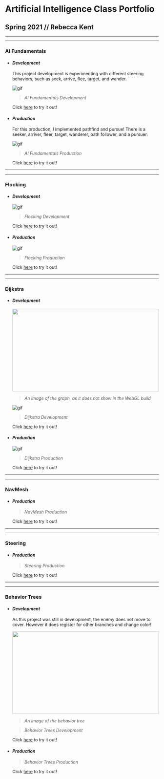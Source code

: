 # Artificial Intelligence Class Portfolio
## Spring 2021 // Rebecca Kent

-----------------------------------------------------------------------------------------------

-----------------------------------------------------------------------------------------------

### AI Fundamentals

- #### **_Development_**

  This project development is experimenting with different steering behaviors, such as seek, arrive, flee, target, and wander.

  ![gif](https://github.com/FracturedDiamond/AI_Portfolio/blob/main/PNGs/Fundamentals_Dev.gif?raw=true)
  
  > _AI Fundamentals Development_

  Click [here](https://fractureddiamond.github.io/AI_Fundamentals/) to try it out!
  
- #### **_Production_**

  For this production, I implemented pathfind and pursue! There is a seeker, arriver, fleer, target, wanderer, path follower, and a pursuer.

  ![gif](https://github.com/FracturedDiamond/AI_Portfolio/blob/main/PNGs/Fundamentals_Pro.gif?raw=true)

  > _AI Fundamentals Production_

  Click [here](https://fractureddiamond.github.io/AI_Fundamentals_Production/) to try it out!
  
-----------------------------------------------------------------------------------------------

-----------------------------------------------------------------------------------------------

### Flocking

- #### **_Development_**

  ![gif](https://github.com/FracturedDiamond/AI_Portfolio/blob/main/PNGs/Flocking_Dev.gif?raw=true)
  
  > _Flocking Development_

  Click [here](https://fractureddiamond.github.io/AI_Flocking_Development/) to try it out!
  
- #### **_Production_**

  ![gif](https://github.com/FracturedDiamond/AI_Portfolio/blob/main/PNGs/Flocking_Pro.gif?raw=true)
  
  > _Flocking Production_

  Click [here](https://fractureddiamond.github.io/AI_Flocking_Production/) to try it out!
  
-----------------------------------------------------------------------------------------------

-----------------------------------------------------------------------------------------------

### Dijkstra

- #### **_Development_**
  
  <img src="https://user-images.githubusercontent.com/49692399/117160420-f1890600-ad75-11eb-8f8d-f84b3d72b83c.png" width="480" height="270">

  > _An image of the graph, as it does not show in the WebGL build_
  
  ![gif](https://github.com/FracturedDiamond/AI_Portfolio/blob/main/PNGs/Dijkstra_Dev.gif?raw=true)
  
  > _Dijkstra Development_
  
  Click [here](https://fractureddiamond.github.io/AI_Dijkstra_Development/) to try it out!
  
- #### **_Production_**

  ![gif](https://github.com/FracturedDiamond/AI_Portfolio/blob/main/PNGs/Dijkstra_Pro.gif?raw=true)
  
  > _Dijkstra Production_

  Click [here](https://fractureddiamond.github.io/AI_Dijkstra_Production/) to try it out!
  
-----------------------------------------------------------------------------------------------

-----------------------------------------------------------------------------------------------

### NavMesh
  
- #### **_Production_**

  > _NavMesh Production_

  Click [here](https://fractureddiamond.github.io/NavMesh_Production/) to try it out!
  
-----------------------------------------------------------------------------------------------

-----------------------------------------------------------------------------------------------

### Steering

- #### **_Production_**

  > _Steering Production_

  Click [here](https://fractureddiamond.github.io/AI_Steering_Production/) to try it out!
  
-----------------------------------------------------------------------------------------------

-----------------------------------------------------------------------------------------------

### Behavior Trees

- #### **_Development_**
  
  As this project was still in development, the enemy does not move to cover. However it does register
  for other branches and change color!
  
  <img src="https://user-images.githubusercontent.com/49692399/117162634-cc959280-ad77-11eb-8e28-6c6393a801bf.png" width="480" height="270">
  
  > _An image of the behavior tree_

  > _Behavior Trees Development_
  
  Click [here](https://fractureddiamond.github.io/AI_BehaviorTrees_Development/) to try it out!
  
- #### **_Production_**

  > _Behavior Trees Production_

  Click [here](https://fractureddiamond.github.io/AI_BehaviorTrees_Production_V02/) to try it out!
  
  
